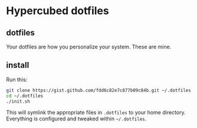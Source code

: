 # Hypercubed dotfiles

## dotfiles

Your dotfiles are how you personalize your system. These are mine.

## install

Run this:

```sh
git clone https://gist.github.com/fdd6c82e7c877b09c84b.git ~/.dotfiles
cd ~/.dotfiles
./init.sh
```

This will symlink the appropriate files in `.dotfiles` to your home directory.
Everything is configured and tweaked within `~/.dotfiles`.

